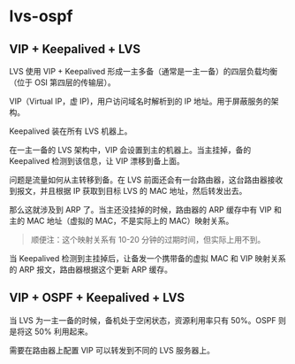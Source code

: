 # lvs-ospf


## VIP + Keepalived + LVS

LVS 使用 VIP + Keepalived 形成一主多备（通常是一主一备）的四层负载均衡（位于 OSI 第四层的传输层）。

VIP（Virtual IP，虚 IP)，用户访问域名时解析到的 IP 地址。用于屏蔽服务的架构。

Keepalived 装在所有 LVS 机器上。

在一主一备的 LVS 架构中，VIP 会设置到主的机器上。当主挂掉，备的 Keepalived 检测到该信息，让 VIP 漂移到备上面。  

问题是流量如何从主转移到备。在 LVS 前面还会有一台路由器，这台路由器接收到报文，并且根据 IP 获取到目标 LVS 的 MAC 地址，然后转发出去。

那么这就涉及到 ARP 了。当主还没挂掉的时候，路由器的 ARP 缓存中有 VIP 和主的 MAC 地址（虚拟的 MAC，不是实际上的 MAC）映射关系。  

> 顺便注：这个映射关系有 10-20 分钟的过期时间，但实际上用不到。

当 Keepalived 检测到主挂掉后，让备发一个携带备的虚拟 MAC 和 VIP 映射关系的 ARP 报文，路由器根据这个更新 ARP 缓存。

## VIP + OSPF + Keepalived + LVS

当 LVS 为一主一备的时候，备机处于空闲状态，资源利用率只有 50%。OSPF 则是将这 50% 利用起来。

需要在路由器上配置 VIP 可以转发到不同的 LVS 服务器上。

